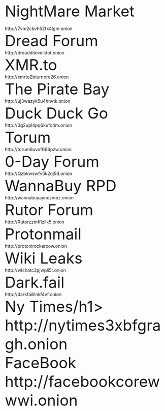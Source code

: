 <html lang="en-US">
  <head>
    <meta charset='utf-8'>
    <meta http-equiv="X-UA-Compatible" content="IE=edge">
    <meta name="viewport" content="width=device-width, initial-scale=1">
    <link rel="stylesheet" href="/hacker/assets/css/style.css?v=e193e8e825d1db5b6c1761cb8026a0d6f0e29142">
    <title>Practical Onions</title>
  </head>
  <body>
    <font size="20">NightMare Market</font><br><br>
            http://7vm2cbvh52fx4lgm.onion<br>
    <font size="20">Dread Forum</font><br>
           http://dreadditevelidot.onion<br>
    <font size="20">XMR.to</font><br>
            http://xmrto2bturnore26.onion<br>
    <font size="20">The Pirate Bay</font><br>
           http://uj3wazyk5u4hnvtk.onion<br>   
    <font size="20">Duck Duck Go</font><br>
           http://3g2upl4pq6kufc4m.onion<br>
    <font size="20">Torum</font><br>
           http://torum6uvof666pzw.onion<br>
    <font size="20">0-Day Forum</font><br>
           http://Qzbkwswfv5k2oj5d.onion<br>
    <font size="20">WannaBuy RPD</font><br>
            http://wannabuyaynozvmz.onion<br>
    <font size="20">Rutor Forum</font><br>
           http://Rutorzzmfflzllk5.onion<br>
    <font size="20">Protonmail</font><br>
            http://protonirockerxow.onion<br>
    <font size="20">Wiki Leaks</font><br>
           http://wlchatc3pjwpli5r.onion<br>  
    <font size="20">Dark.fail</font><br>
           http://darkfailllnkf4vf.onion<br>
    <font size="20">Ny Times/h1>
           http://nytimes3xbfgragh.onion<br>
    <font size="20">FaceBook</font><br>
           http://facebookcorewwwi.onion<br>
  </body>
</html>
